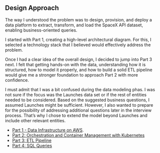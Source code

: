 ## Design Approach

The way I understood the problem was to design, provision, and deploy a data platform to extract,
transform, and load the SpaceX API dataset, enabling business-oriented queries.

I started with Part 1, creating a high-level architectural diagram. For this, I selected a
technology stack that I believed would effectively address the problem.

Once I had a clear idea of the overall design, I decided to jump into Part 3 next. I felt that
getting hands-on with the data, understanding how it is structured, how to model it properly,
and how to build a solid ETL pipeline would give me a stronger foundation to approach Part 2 with more confidence.

I must admit that I was a bit confused during the data modeling phas. I was not sure if the focus
was the Launches data set or if the rest of entities needed to be considered. Based on the suggested
business questions, I assumed Launches might be sufficient. However, I also wanted to prepare for
the possibility of addressing additional questions later in the interview process. That’s why I
chose to extend the model beyond Launches and include other relevant entities.

- [Part 1 - Data Infrastructure on AWS](part-1-data-aws/README.md).
- [Part 2: Orchestration and Container Management with Kubernetes](part-2-k8s/README.md)
- [Part 3: ETL Pipeline](part-3-etl-pipeline/README.md)
- [Part 4: SQL Queries](part-4-sql-queries/README.md)


